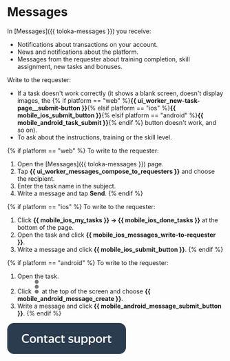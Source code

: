 # Messages

In [Messages]({{ toloka-messages }}) you receive:
- Notifications about transactions on your account.
- News and notifications about the platform.
- Messages from the requester about training completion, skill assignment, new tasks and bonuses.

Write to the requester:

- If a task doesn't work correctly (it shows a blank screen, doesn't display images, the {% if platform == "web" %}**{{ ui_worker_new-task-page__submit-button }}**{% elsif platform == "ios" %}**{{ mobile_ios_submit_button }}**{% elsif platform == "android" %}**{{ mobile_android_task_submit }}**{% endif %} button doesn't work, and so on).
- To ask about the instructions, training or the skill level.

{% if platform == "web" %}
To write to the requester:
1. Open the [Messages]({{ toloka-messages }}) page.
1. Tap **{{ ui_worker_messages_compose_to_requesters }}** and choose the recipient.
1. Enter the task name in the subject.
1. Write a message and tap **Send**.
   {% endif %}

{% if platform == "ios" %}
To write to the requester:
1. Click **{{ mobile_ios_my_tasks }} → {{ mobile_ios_done_tasks }}** at the bottom of the page.
1. Open the task and click **{{ mobile_ios_messages_write-to-requester }}**.
1. Write a message and click **{{ mobile_ios_submit_button }}**.
   {% endif %}

{% if platform == "android" %}
To write to the requester:
1. Open the task.
1. Click ![](assets/dots_vertical.svg) at the top of the screen and choose **{{ mobile_android_message_create }}**.
1. Write a message and click **{{ mobile_android_message_submit_button }}**.
   {% endif %}

[![](assets/buttons/contact-support.svg)](troubleshooting/troubleshooting.md#not_working_properly)
